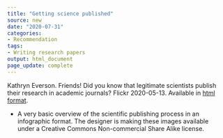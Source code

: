 ```yaml
---
title: "Getting science published"
source: new
date: "2020-07-31"
categories:
- Recommendation
tags:
- Writing research papers
output: html_document
page_update: complete
---
```


Kathryn Everson. Friends! Did you know that legitimate scientists publish their  research in academic journals? Flickr 2020-05-13. Available in [html format](https://www.flickr.com/photos/188445124@N06).

<!---More--->

+ A very basic overview of the scientific publishing process in an infographic format. The designer is making these images available under a Creative Commons Non-commercial Share Alike license.
